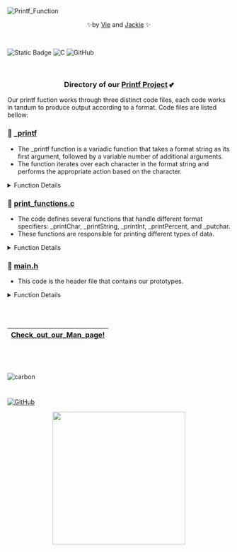 ![Printf_Function](https://github.com/ThatsVie/holbertonschool-printf/assets/144152489/75129953-9781-4c82-adf5-b4806eaae021)

<p align="center">
✨by <a href="https://github.com/ThatsVie/">Vie</a> and  <a href="https://github.com/Srixx24/">Jackie</a> ✨
</p>

<br>

![Static Badge](https://img.shields.io/badge/Cool%20Cats-Cool%20Code-purple?style=string&logoColor=purple) ![C](https://img.shields.io/badge/c-%2300599C.svg?style=for-the-badge&logo=c&logoColor=white) ![GitHub](https://img.shields.io/badge/github-%23121011.svg?style=for-the-badge&logo=github&logoColor=white) 

<br>

<h3><p align="center">
Directory of our <a href="https://github.com/ThatsVie/holbertonschool-printf/">Printf Project</a> 💕
</p></h3>

Our printf fuction works through three distinct code files, each code works in tandum to produce output according to a format. Code files are listed bellow:

### 🌟 [_printf](https://github.com/ThatsVie/holbertonschool-printf/blob/main/_printf.c)
- The _printf function is a variadic function that takes a format string as its first argument, followed by a variable number of additional arguments.
- The function iterates over each character in the format string and performs the appropriate action based on the character.
<details>
<summary>Function Details</summary>
<ul><li>
Defines an array specifiers that holds the format specifiers and their corresponding print functions</li>
<li>Initializes a variable arguments list args.</li>
<li>Initializes a counter variable count to keep track of the number of characters printed.</li>
<li>Checks if the format string is empty. If it is, the function returns -1.</li>
<li>Starts processing variable arguments using va_start.</li>
<li>Iterates over each character in the format string.</li>
<li>If the character is not a % symbol (format specifier), it is printed using the putchar function and the count is incremented.</li>
<li>If the character is a % symbol, it checks if the next character matches any of the format specifiers in the specifiers array.</li>
<li>If a match is found, it moves the format pointer to the next character and calls the corresponding print function, passing the variable arguments.</li>
<li>If a match is not found and there are no more characters, it returns -1.</li>
<li>If a match is not found but there are more characters, it prints the % character and increments the count.</li>
<li>After processing all characters in the format string, it ends processing variable arguments using va_end.</li>
<li>Finally, it returns the total number of characters printed.</li>
</details>

### 🌟 [print_functions.c](https://github.com/ThatsVie/holbertonschool-printf/blob/Jackie/print_functions.c)
- The code defines several functions that handle different format specifiers: _printChar, _printString, _printInt, _printPercent, and _putchar.
- These functions are responsible for printing different types of data.
<details>
<summary>Function Details</summary>
<ul><li>The _printChar function takes a va_list argument named args, which is a variable argument list. It retrieves the next argument of type int from the args list using va_arg. The function then writes the character to the standard output using write and returns the number of characters written.</li>
<li>The _printString function also takes a va_list argument named args. It retrieves the next argument of type char* from the args list using va_arg. If the retrieved string is NULL, it assigns a default value of "(null)" to the s variable. The function then writes the string to the standard output using write and returns the number of characters written.</li>
<li>The _printInt function takes a va_list argument named args. It first determines the size of int and long int to handle different argument types. It retrieves the next argument of the appropriate type from the args list using va_arg. If the number is negative, it sets the isneg flag and converts the number to its positive counterpart. The function then converts the number to a string representation by extracting each digit and storing it in the buffer array. The digits are converted to characters by adding the ASCII value of '0'. The function also calculates the length of the number. If the number is negative, it adds a '-' sign to the buffer. It then reverses the order of the characters in the buffer to correctly represent the number. Finally, it writes the number as a string to the standard output using write and returns the number of characters written.</li>
<li>The _printPercent function takes a va_list argument named args, but it doesn't use it. It writes a '%' character to the standard output using write and returns the number of characters written.</li>
<li>The _putchar function takes a character argument c and writes it to the standard output using write. It returns the number of characters written.</li>
</details>

### 🌟 [main.h](https://github.com/ThatsVie/holbertonschool-printf/blob/main/main.h)
- This code is the header file that contains our prototypes.
<details>
<summary>Function Details</summary>
<ul><li>The code defines a structure called PrintFunction. This structure is used to store a format specifier and its associated printing function, specifier (A string that represents a format specifier) and function (A function pointer that points to the corresponding printing function for the format specifier)</li>
<li>The code declares function prototypes for various functions used in the implementation of the _printf function and the printing of different types of data</li>
</details>

<br>
<br>
<br>


|[Check_out_our_Man_page!](https://github.com/ThatsVie/holbertonschool-printf/blob/main/man_3_printf)|
|---|

<br>

#

![carbon](https://github.com/ThatsVie/holbertonschool-printf/assets/144152489/2e7c9329-5f82-4a38-851f-72c334918f22)

#

[![GitHub](https://github.com/ThatsVie/holbertonschool-printf/assets/144152489/9e114860-dd75-4645-b018-3855427a8504)](https://github.com/ThatsVie/holbertonschool-printf/blob/main/man_3_printf)




<p align="center">
  <img width="300" src="https://encrypted-tbn0.gstatic.com/images?q=tbn:ANd9GcSDtguQl4ahyEPvsWB4rTkN-1b9yEKpGM4K-7gJLvhaTQ&s">
</p>
